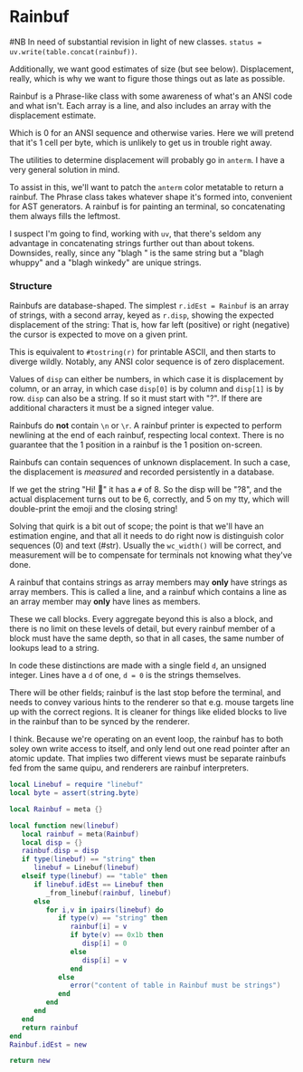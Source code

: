 # Rainbuf


#NB In need of substantial revision in light of new classes.
``status = uv.write(table.concat(rainbuf))``.


Additionally, we want good estimates of size (but see below).  Displacement,
really, which is why we want to figure those things out as late as possible.


Rainbuf is a Phrase-like class with some awareness of what's an ANSI code and
what isn't.  Each array is a line, and also includes an array with the
displacement estimate.


Which is 0 for an ANSI sequence and otherwise varies.  Here we will pretend
that it's 1 cell per byte, which is unlikely to get us in trouble right away.


The utilities to determine displacement will probably go in ``anterm``. I have
a very general solution in mind.


To assist in this, we'll want to patch the ``anterm`` color metatable to return
a rainbuf.  The Phrase class takes whatever shape it's formed into, convenient
for AST generators.  A rainbuf is for painting an terminal, so concatenating
them always fills the leftmost.


I suspect I'm going to find, working with ``uv``, that there's seldom any
advantage in concatenating strings further out than about tokens.  Downsides,
really, since any "blagh " is the same string but a "blagh whuppy" and a
"blagh winkedy" are unique strings.


### Structure

Rainbufs are database-shaped.  The simplest ``r.idEst = Rainbuf`` is an
array of strings, with a second array, keyed as ``r.disp``, showing the expected
displacement of the string: That is, how far left (positive) or right
(negative) the cursor is expected to move on a given print.


This is equivalent to ``#tostring(r)`` for printable ASCII, and then starts to
diverge wildly.  Notably, any ANSI color sequence is of zero displacement.


Values of ``disp`` can either be numbers, in which case it is displacement by
column, or an array, in which case ``disp[0]`` is by column and ``disp[1]`` is by
row.  ``disp`` can also be a string. If so it must start with "?". If there are
additional characters it must be a signed integer value.


Rainbufs do **not** contain ``\n`` or ``\r``.  A rainbuf printer is expected to
perform newlining at the end of each rainbuf, respecting local context.  There
is no guarantee that the 1 position in a rainbuf is the 1 position on-screen.


Rainbufs can contain sequences of unknown displacement.  In such a case, the
displacement is _measured_ and recorded persistently in a database.


If we get the string "Hi! 🤪" it has a ``#`` of 8. So the disp will be "?8",
and the actual displacement turns out to be 6, correctly, and 5 on my tty,
which will double-print the emoji and the closing string!


Solving that quirk is a bit out of scope; the point is that we'll have an
estimation engine, and that all it needs to do right now is distinguish color
sequences (0) and text (#str).  Usually the ``wc_width()`` will be correct, and
measurement will be to compensate for terminals not knowing what they've done.


A rainbuf that contains strings as array members may **only** have strings as
array members.  This is called a line, and a rainbuf which contains a line
as an array member may **only** have lines as members.


These we call blocks. Every aggregate beyond this is also a block, and there
is no limit on these levels of detail, but every rainbuf member of a block
must have the same depth, so that in all cases, the same number of lookups
lead to a string.


In code these distinctions are made with a single field ``d``, an unsigned
integer.  Lines have a ``d`` of one, ``d = 0`` is the strings themselves.


There will be other fields; rainbuf is the last stop before the terminal, and
needs to convey various hints to the renderer so that e.g. mouse targets line
up with the correct regions.  It is cleaner for things like elided blocks to
live in the rainbuf than to be synced by the renderer.


I think.  Because we're operating on an event loop, the rainbuf has to both
soley own write access to itself, and only lend out one read pointer after
an atomic update.  That implies two different views must be separate rainbufs
fed from the same quipu, and renderers are rainbuf interpreters.

```lua
local Linebuf = require "linebuf"
local byte = assert(string.byte)

local Rainbuf = meta {}
```
```lua
local function new(linebuf)
   local rainbuf = meta(Rainbuf)
   local disp = {}
   rainbuf.disp = disp
   if type(linebuf) == "string" then
      linebuf = Linebuf(linebuf)
   elseif type(linebuf) == "table" then
      if linebuf.idEst == Linebuf then
         _from_linebuf(rainbuf, linebuf)
      else
         for i,v in ipairs(linebuf) do
            if type(v) == "string" then
               rainbuf[i] = v
               if byte(v) == 0x1b then
                  disp[i] = 0
               else
                  disp[i] = v
               end
            else
               error("content of table in Rainbuf must be strings")
            end
         end
      end
   end
   return rainbuf
end
Rainbuf.idEst = new
```
```lua
return new
```
